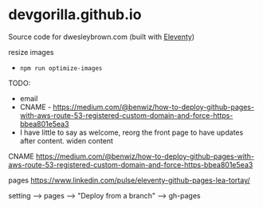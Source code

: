 # devgorilla.github.io

Source code for dwesleybrown.com (built with [Eleventy](https://11ty.dev))

resize images
- `npm run optimize-images`

TODO:

- email
- CNAME - https://medium.com/@benwiz/how-to-deploy-github-pages-with-aws-route-53-registered-custom-domain-and-force-https-bbea801e5ea3
- I have little to say as welcome, reorg the front page to have updates after content. widen content



CNAME
https://medium.com/@benwiz/how-to-deploy-github-pages-with-aws-route-53-registered-custom-domain-and-force-https-bbea801e5ea3


pages
https://www.linkedin.com/pulse/eleventy-github-pages-lea-tortay/


setting --> pages --> "Deploy from a branch" --> gh-pages
